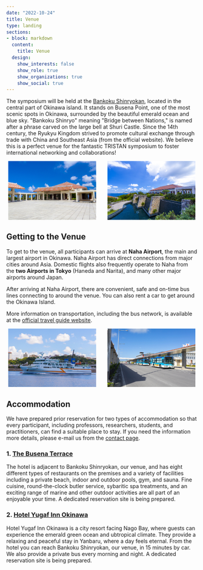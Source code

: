 ```yaml
---
date: "2022-10-24"
title: Venue
type: landing
sections:
- block: markdown
  content:
    title: Venue
  design:
    show_interests: false
    show_role: true
    show_organizations: true
    show_social: true
---
```


The symposium will be held at the [Bankoku Shinryokan](https://www.shinryokan.com/menuIndex.jsp?id=21545&menuid=6407&funcid=28), located in the central part of Okinawa island. It stands on Busena Point, one of the most scenic spots in Okinawa, surrounded by the beautiful emerald ocean and blue sky. "Bankoku Shinryo" meaning "Bridge between Nations," is named after a phrase carved on the large bell at Shuri Castle. Since the 14th century, the Ryukyu Kingdom strived to promote cultural exchange through trade with China and Southeast Asia (from the official website). We believe this is a perfect venue for the fantastic TRISTAN symposium to foster international networking and collaborations!

<!--|||
|---|---|
|![](shinryokan1.jpg)|![](shinryokan2.jpg)|-->

<div class="img__inner">
     <div class="img__card">
         <img src="shinryokan1.jpg" alt="" class="img-item">
     </div>
     <div class="img__card">
         <img src="shinryokan2.jpg" alt="" class="img-item">
     </div>
</div>
<!-- <iframe width="560" height="315" src="https://www.youtube.com/embed/TmkYzpFzFJ4?si=HWEVwH5LzWbRpqYn" title="YouTube video player" frameborder="0" allow="accelerometer; autoplay; clipboard-write; encrypted-media; gyroscope; picture-in-picture; web-share" allowfullscreen></iframe> -->

## Getting to the Venue
To get to the venue, all participants can arrive at **Naha Airport**, the main and largest airport in Okinawa. Naha Airport has direct connections from major cities around Asia. Domestic flights also frequently operate to Naha from the **two Airports in Tokyo** (Haneda and Narita), and many other major airports around Japan. 

After arriving at Naha Airport, there are convenient, safe and on-time bus lines connecting to around the venue. You can also rent a car to get around the Okinawa Island.

More information on transportation, including the bus network, is available at the [official travel guide website](https://visitokinawajapan.com/plan-your-trip/getting-around-okinawa/).


<!--|||
|---|---|
|![](ferry.jpg)|![](bus.jpg)|

<ul>
<li><img src="ferry.jpg" alt="" /></li>
<li><img src="bus.jpg" alt="" /></li>
</ul>-->

<div class="img__inner">
     <div class="img__card">
         <img src="ferry.jpg" alt="" class="img-item">
     </div>
     <div class="img__card">
         <img src="bus.jpg" alt="" class="img-item">
     </div>
</div>

## Accommodation
We have prepared prior reservation for two types of accommodation so that every participant, including professors, researchers, students, and practitioners, can find a suitable place to stay.
If you need the information more details, please e-mail us from the [contact page](/contact). 
<br>

### 1. [The Busena Terrace](https://www.terrace.co.jp/en/)
The hotel is adjacent to Bankoku Shinryokan,  our venue, and has eight different types of restaurants on the premises and a variety of facilities including a private beach, indoor and outdoor pools, gym, and sauna. Fine cuisine, round-the-clock butler service, sybaritic spa treatments, and an exciting range of marine and other outdoor activities are all part of an enjoyable your time. A dedicated reservation site is being prepared.

### 2. [Hotel Yugaf Inn Okinawa](https://www.yugaf.com/en/)
Hotel Yugaf Inn Okinawa is a city resort facing Nago Bay, where guests can experience the emerald green ocean and ubtropical climate. They provide a relaxing and peaceful stay in Yanbaru, where a day feels eternal. From the hotel you can reach Bankoku Shinryokan, our venue, in 15 minutes by car. We also provide a private bus every morning and night.  A dedicated reservation site is being prepared.



<style>
  ul {
    display: flex;
    justify-content: center;
  }

  li {
    list-style: none;
  }

  li:nth-child(2) {
    margin: 0 10px;
  }
  
  .img__inner {

   display: flex;

   gap: 30px;

   padding: 0 0;

   max-width: 1000px;
   max-height: 500px;

   margin: 5px 5px;

  }
  .img__card {
     width: 50%;
  }
  .img-item {
     object-fit: cover;
  }
</style>

